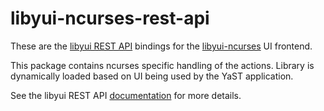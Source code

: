 # libyui-ncurses-rest-api

These are the [libyui REST API](https://github.com/libyui/libyui-rest-api)
bindings for the [libyui-ncurses](https://github.com/libyui/libyui-ncurses-rest-api)
UI frontend.

This package contains ncurses specific handling of the actions. Library is dynamically
loaded based on UI being used by the YaST application.

See the libyui REST API [documentation](https://github.com/libyui/libyui-rest-api)
for more details.

